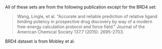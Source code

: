 All of these sets are from the following publication except for the BRD4 set:
> Wang, Lingle, et al. "Accurate and reliable prediction of relative ligand binding potency in prospective drug discovery by way of a modern free-energy calculation protocol and force field." Journal of the American Chemical Society 137.7 (2015): 2695-2703.

BRD4 dataset is from Mobley et al.
